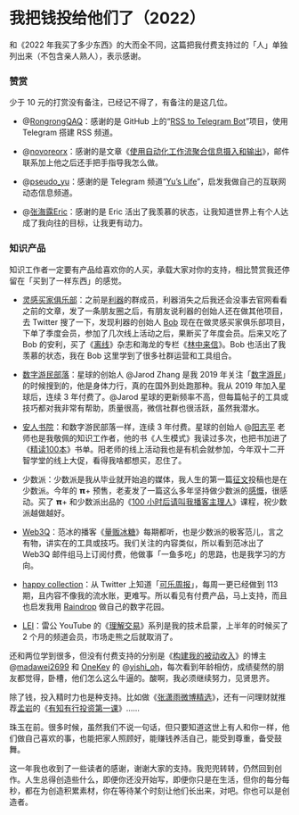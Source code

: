 # 我把钱投给他们了（2022）

和《2022 年我买了多少东西》的大而全不同，这篇把我付费支持过的「人」单独列出来（不包含亲人熟人），表示感谢。

### 赞赏

少于 10 元的打赏没有备注，已经记不得了，有备注的是这几位。

*   @[RongrongQAQ](https://twitter.com/RongrongQAQ)：感谢的是 GitHub 上的“[RSS to Telegram Bot](https://github.com/Rongronggg9/RSS-to-Telegram-Bot/blob/dev/README.zh.md)”项目，使用 Telegram 搭建 RSS 频道。
    
*   @[novoreorx](https://twitter.com/novoreorx)：感谢的是文章《[使用自动化工作流聚合信息摄入和输出](https://reorx.com/blog/sharing-my-footprints-automation/)》，邮件联系加上他之后还手把手指导我怎么做。
    
*   @[pseudo\_yu](https://twitter.com/pseudo_yu)：感谢的是 Telegram 频道“[Yu’s Life](https://t.me/pseudoyulife)”，启发我做自己的互联网动态信息频道。
    
*   @[张海露Eric](https://weibo.com/u/2505838100)：感谢的是 Eric 活出了我羡慕的状态，让我知道世界上有个人达成了我向往的目标，让我更有动力。
    

### 知识产品

知识工作者一定要有产品给喜欢你的人买，承载大家对你的支持，相比赞赏我还停留在「买到了一样东西」的感觉。

*   [灵感买家俱乐部](https://club.q24.io/tag/the-club/)：之前是[利器](https://liqi.io/)的群成员，利器消失之后我还会没事去官网看看之前的文章，发了一条朋友圈之后，有朋友说利器的创始人还在做其他项目，去 Twitter 搜了一下，发现利器的创始人 [Bob](https://twitter.com/fm100) 现在在做灵感买家俱乐部项目，下单了季度会员，参加了几次线上活动之后，果断买了年度会员。后来又吃了 Bob 的安利，买了《[离线](https://the-offline.com/)》杂志和海龙的专栏《[林中来信](https://laixin.one/)》。Bob 也活出了我羡慕的状态，我在 Bob 这里学到了很多社群运营和工具组合。
    
*   [数字游民部落](https://t.zsxq.com/0979qRY2K)：星球的创始人 @Jarod Zhang 是我 2019 年关注「[数字游民](https://jarodise.com/)」的时候搜到的，他是身体力行，真的在国外到处跑那种。我从 2019 年加入星球后，连续 3 年付费了。@Jarod 星球的更新频率不高，但每篇帖子的工具或技巧都对我非常有帮助，质量很高，微信社群也很活跃，虽然我潜水。
    
*   [安人书院](https://t.zsxq.com/09ztLauPx)：和数字游民部落一样，连续 3 年付费。星球的创始人 @[阳志平](https://www.yangzhiping.com/) 老师也是我敬佩的知识工作者，他的书《人生模式》我读过多次，也把书加进了《[精读100本](https://www.douban.com/doulist/142071384/)》书单。阳老师的线上活动我也是有机会就参加，今年双十二开智学堂的线上大促，看得我啥都想买，忍住了。
    
*   少数派：少数派是我从毕业就开始追的媒体，我人生的第一篇[征文](https://sspai.com/post/45958)投稿也是在少数派。今年的 𝝿+ 预售，老麦发了一篇这么多年坚持做少数派的[感慨](https://weibo.com/1611435224/LzaFmpZGl)，很感动。买了 𝝿+ 和少数派出品的《[100 小时后请叫我播客主理人](https://sspai.com/series/280)》课程，祝少数派越做越好。
    
*   [Web3Q](http://web3q.net/)：范冰的播客《[量贩冰糖](https://www.xiaoyuzhoufm.com/podcast/61df010313704eb05c10dece)》每期都听，也是少数派的极客范儿，言之有物，讲实在的工具或技巧。我们关注的内容类似，所以看到范冰出了 Web3Q 邮件组马上订阅付费，他做事「一鱼多吃」的思路，也是我学习的方向。
    
*   [happy collection](https://happyxiao.com/hc/)：从 Twitter 上知道「[可乐周报](https://coke.do/)」，每周一更已经做到 113 期，且内容不像我的流水账，更难写。所以看见有付费产品，马上支持，而且也启发我用 [Raindrop](https://raindrop.io/) 做自己的数字花园。
    
*   [LEI](https://www.youtube.com/@TheMarketMemo)：雷公 YouTube 的《[理解交易](https://www.youtube.com/playlist?list=PLjoHDinVemrHNDCowVzPngy8M8XWIBe_Y)》系列是我的技术启蒙，上半年的时候买了 2 个月的频道会员，市场走熊之后就取消了。
    

还和两位学到很多，但没有付费支持的分别是《[构建我的被动收入](https://www.bmpi.dev/)》的博主 @[madawei2699](https://twitter.com/madawei2699) 和 [OneKey](https://onekey.so/) 的 @[yishi\_oh](https://twitter.com/yishi_oh)，每次看到年龄相仿，成绩斐然的朋友都觉得，卧槽，他们怎么这么牛逼的。酸啊，我必须继续努力，见贤思齐。

除了钱，投入精时力也是种支持。比如做《[张潇雨微博精选](https://rili.zxy.wiki/)》，还有一问理财就推荐[孟岩](https://www.xiaoyuzhoufm.com/podcast/611719d3cb0b82e1df0ad29e)的《[有知有行投资第一课](https://youzhiyouxing.cn/curriculum)》……

珠玉在前。很多时候，虽然我们不说一句话，但只要知道这世上有人和你一样，他们做自己喜欢的事，也能把家人照顾好，能赚钱养活自己，能受到尊重，备受鼓舞。

这一年我也收到了一些读者的感谢，谢谢大家的支持。我兜兜转转，仍然回到创作。人生总得创造些什么，即便你还没开始写，即便你只是在生活，但你的每分每秒，都在为创造积累素材，你在等待某个时刻让他们长出来，对吧。你也可以是创造者。